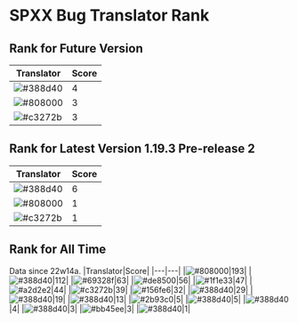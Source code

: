 # SPXX Bug Translator Rank
## Rank for Future Version
|Translator|Score|
|---|---|
|![#388d40](https://img.shields.io/static/v1?label=&message=Hatsuki_kiri&color=388d40&style=flat-square)|4|
|![#808000](https://img.shields.io/static/v1?label=&message=Olvcpr423&color=808000&style=flat-square)|3|
|![#c3272b](https://img.shields.io/static/v1?label=&message=LeYangZi&color=c3272b&style=flat-square)|3|
## Rank for Latest Version 1.19.3 Pre-release 2
|Translator|Score|
|---|---|
|![#388d40](https://img.shields.io/static/v1?label=&message=yzy32767&color=388d40&style=flat-square)|6|
|![#808000](https://img.shields.io/static/v1?label=&message=Olvcpr423&color=808000&style=flat-square)|1|
|![#c3272b](https://img.shields.io/static/v1?label=&message=LeYangZi&color=c3272b&style=flat-square)|1|
## Rank for All Time
Data since 22w14a.
|Translator|Score|
|---|---|
|![#808000](https://img.shields.io/static/v1?label=&message=Olvcpr423&color=808000&style=flat-square)|193|
|![#388d40](https://img.shields.io/static/v1?label=&message=Hatsuki_kiri&color=388d40&style=flat-square)|112|
|![#69328f](https://img.shields.io/static/v1?label=&message=Ricolove&color=69328f&style=flat-square)|63|
|![#de8500](https://img.shields.io/static/v1?label=&message=AkashaMCPK&color=de8500&style=flat-square)|56|
|![#1f1e33](https://img.shields.io/static/v1?label=&message=DrLee_lihr&color=1f1e33&style=flat-square)|47|
|![#a2d2e2](https://img.shields.io/static/v1?label=&message=NoMathExpectation&color=a2d2e2&style=flat-square)|44|
|![#c3272b](https://img.shields.io/static/v1?label=&message=LeYangZi&color=c3272b&style=flat-square)|39|
|![#156fe6](https://img.shields.io/static/v1?label=&message=Lakeus&color=156fe6&style=flat-square)|32|
|![#388d40](https://img.shields.io/static/v1?label=&message=yzy32767&color=388d40&style=flat-square)|29|
|![#388d40](https://img.shields.io/static/v1?label=&message=dianliang&color=388d40&style=flat-square)|19|
|![#388d40](https://img.shields.io/static/v1?label=&message=KK899&color=388d40&style=flat-square)|13|
|![#2b93c0](https://img.shields.io/static/v1?label=&message=Light_Beacon&color=2b93c0&style=flat-square)|5|
|![#388d40](https://img.shields.io/static/v1?label=&message=KatMelon&color=388d40&style=flat-square)|5|
|![#388d40](https://img.shields.io/static/v1?label=&message=PercyDan&color=388d40&style=flat-square)|4|
|![#388d40](https://img.shields.io/static/v1?label=&message=KaplanSteve&color=388d40&style=flat-square)|3|
|![#bb45ee](https://img.shields.io/static/v1?label=&message=XiTieShiZ&color=bb45ee&style=flat-square)|3|
|![#388d40](https://img.shields.io/static/v1?label=&message=Seayay&color=388d40&style=flat-square)|1|